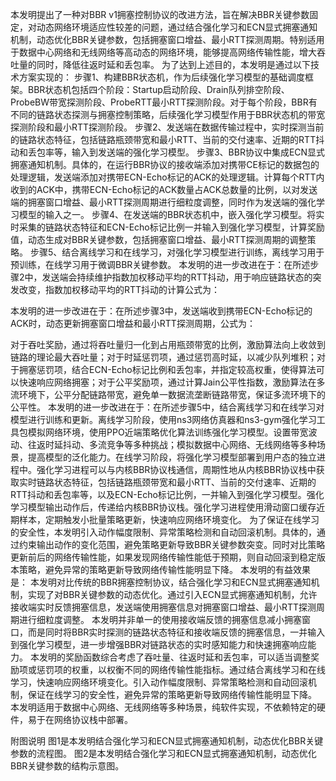 本发明提出了一种对BBR v1拥塞控制协议的改进方法，旨在解决BBR关键参数固定，对动态网络环境适应性较差的问题，通过结合强化学习和ECN显式拥塞通知机制，动态优化BBR关键参数，包括拥塞窗口增益、最小RTT探测周期。特别适用于数据中心网络和无线网络等高动态的网络环境，能够提高网络传输性能，增大吞吐量的同时，降低往返时延和丢包率。
为了达到上述目的，本发明是通过以下技术方案实现的：
步骤1、构建BBR状态机，作为后续强化学习模型的基础调度框架。BBR状态机包括四个阶段：Startup启动阶段、Drain队列排空阶段、ProbeBW带宽探测阶段、ProbeRTT最小RTT探测阶段。对于每个阶段，BBR有不同的链路状态探测与拥塞控制策略，后续强化学习模型作用于BBR状态机的带宽探测阶段和最小RTT探测阶段。
步骤2、发送端在数据传输过程中，实时探测当前的链路状态特征，包括链路瓶颈带宽和最小RTT、当前的交付速率、近期的RTT抖动和丢包率等，输入到发送端的强化学习模型。
步骤3、BBR协议中集成ECN显式拥塞通知机制。具体的，在运行BBR协议的接收端添加对携带CE标记的数据包的处理逻辑，发送端添加对携带ECN-Echo标记的ACK的处理逻辑。计算每个RTT内收到的ACK中，携带ECN-Echo标记的ACK数量占ACK总数量的比例，以对发送端的拥塞窗口增益、最小RTT探测周期进行细粒度调整，同时作为发送端的强化学习模型的输入之一。
步骤4、在发送端的BBR状态机中，嵌入强化学习模型。将实时采集的链路状态特征和ECN-Echo标记比例一并输入到强化学习模型，计算奖励值，动态生成对BBR关键参数，包括拥塞窗口增益、最小RTT探测周期的调整策略。
步骤5、结合离线学习和在线学习，对强化学习模型进行训练，离线学习用于预训练，在线学习用于微调BBR关键参数。
本发明的进一步改进在于：在所述步骤2中，发送端会持续维护指数加权移动平均的RTT抖动，用于响应链路状态的突发改变，指数加权移动平均的RTT抖动的计算公式为：

本发明的进一步改进在于：在所述步骤3中，发送端收到携带ECN-Echo标记的ACK时，动态更新拥塞窗口增益和最小RTT探测周期，公式为：

对于吞吐奖励，通过将吞吐量归一化到占用瓶颈带宽的比例，激励算法向上收敛到链路的理论最大吞吐量；对于时延惩罚项，通过惩罚高时延，以减少队列堆积；对于拥塞惩罚项，结合ECN-Echo标记比例和丢包率，并指定较高权重，使得算法可以快速响应网络拥塞；对于公平奖励项，通过计算Jain公平性指数，激励算法在多流环境下，公平分配链路带宽，避免单一数据流垄断链路带宽，保证多流环境下的公平性。
本发明的进一步改进在于：在所述步骤5中，结合离线学习和在线学习对模型进行训练和更新。离线学习阶段，使用ns3网络仿真器和ns3-gym强化学习工具包模拟网络环境，使用PPO近端策略优化算法训练强化学习模型。设置带宽波动、往返时延抖动、多流竞争等多种挑战；模拟数据中心网络、无线网络等多种场景，提高模型的泛化能力。在线学习阶段，将强化学习模型部署到用户态的独立进程中。强化学习进程可以与内核BBR协议栈通信，周期性地从内核BBR协议栈中获取实时链路状态特征，包括链路瓶颈带宽和最小RTT、当前的交付速率、近期的RTT抖动和丢包率等，以及ECN-Echo标记比例，一并输入到强化学习模型。强化学习模型输出动作后，传递给内核BBR协议栈。强化学习进程使用滑动窗口缓存近期样本，定期触发小批量策略更新，快速响应网络环境变化。
为了保证在线学习的安全性，本发明引入动作幅度限制、异常策略检测和自动回滚机制。具体的，通过约束输出动作的变化范围，避免策略更新导致BBR关键参数突变。同时对比策略更新前后的网络传输性能，如果发现网络传输性能低于预期，则自动回滚到稳定版本策略，避免异常的策略更新导致网络传输性能明显下降。
本发明的有益效果是：
本发明对比传统的BBR拥塞控制协议，结合强化学习和ECN显式拥塞通知机制，实现了对BBR关键参数的动态优化。通过引入ECN显式拥塞通知机制，允许接收端实时反馈拥塞信息，发送端使用拥塞信息对拥塞窗口增益、最小RTT探测周期进行细粒度调整。
本发明并非单一的使用接收端反馈的拥塞信息减小拥塞窗口，而是同时将BBR实时探测的链路状态特征和接收端反馈的拥塞信息，一并输入到强化学习模型，进一步增强BBR对链路状态的实时感知能力和快速拥塞响应能力。
本发明的奖励函数综合考虑了吞吐量、往返时延和丢包率，可以适当调整奖励项或惩罚项的权重，以权衡不同的网络传输性能指标。通过结合离线学习和在线学习，快速响应网络环境变化。引入动作幅度限制、异常策略检测和自动回滚机制，保证在线学习的安全性，避免异常的策略更新导致网络传输性能明显下降。
本发明适用于数据中心网络、无线网络等多种场景，纯软件实现，不依赖特定的硬件，易于在网络协议栈中部署。

附图说明
图1是本发明结合强化学习和ECN显式拥塞通知机制，动态优化BBR关键参数的流程图。
图2是本发明结合强化学习和ECN显式拥塞通知机制，动态优化BBR关键参数的结构示意图。
